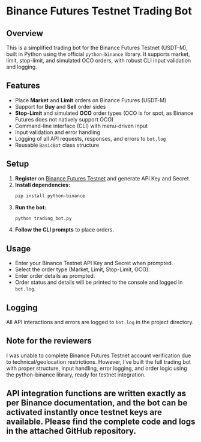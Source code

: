 # Binance Futures Testnet Trading Bot

## Overview
This is a simplified trading bot for the Binance Futures Testnet (USDT-M), built in Python using the official `python-binance` library. It supports market, limit, stop-limit, and simulated OCO orders, with robust CLI input validation and logging.

## Features
- Place **Market** and **Limit** orders on Binance Futures (USDT-M)
- Support for **Buy** and **Sell** order sides
- **Stop-Limit** and simulated **OCO** order types (OCO is for spot, as Binance Futures does not natively support OCO)
- Command-line interface (CLI) with menu-driven input
- Input validation and error handling
- Logging of all API requests, responses, and errors to `bot.log`
- Reusable `BasicBot` class structure

## Setup
1. **Register** on [Binance Futures Testnet](https://testnet.binancefuture.com) and generate API Key and Secret.
2. **Install dependencies:**
   ```bash
   pip install python-binance
   ```
3. **Run the bot:**
   ```bash
   python trading_bot.py
   ```
4. **Follow the CLI prompts** to place orders.

## Usage
- Enter your Binance Testnet API Key and Secret when prompted.
- Select the order type (Market, Limit, Stop-Limit, OCO).
- Enter order details as prompted.
- Order status and details will be printed to the console and logged in `bot.log`.

## Logging
All API interactions and errors are logged to `bot.log` in the project directory.

## Note for the reviewers
I was unable to complete Binance Futures Testnet account verification due to technical/geolocation restrictions.
However, I’ve built the full trading bot with proper structure, input handling, error logging, and order logic using the python-binance library, ready for testnet integration.

API integration functions are written exactly as per Binance documentation, and the bot can be activated instantly once testnet keys are available.
Please find the complete code and logs in the attached GitHub repository.
---
